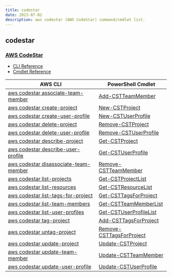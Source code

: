 ```yaml
---
title: codestar
date: 2023-07-02
description: aws codestar (AWS CodeStar) command/cmdlet list.
---
```


## codestar

### [AWS CodeStar](https://aws.amazon.com/codestar/)

* [CLI Reference](https://awscli.amazonaws.com/v2/documentation/api/latest/reference/codestar/index.html)
* [Cmdlet Reference](https://docs.aws.amazon.com/powershell/latest/reference/items/AWS_CodeStar_cmdlets.html)

|AWS CLI|PowerShell Cmdlet|
|----|----|
|[aws codestar associate-team-member](https://awscli.amazonaws.com/v2/documentation/api/latest/reference/codestar/associate-team-member.html)|[Add-CSTTeamMember](https://docs.aws.amazon.com/powershell/latest/reference/items/Add-CSTTeamMember.html)|
|[aws codestar create-project](https://awscli.amazonaws.com/v2/documentation/api/latest/reference/codestar/create-project.html)|[New-CSTProject](https://docs.aws.amazon.com/powershell/latest/reference/items/New-CSTProject.html)|
|[aws codestar create-user-profile](https://awscli.amazonaws.com/v2/documentation/api/latest/reference/codestar/create-user-profile.html)|[New-CSTUserProfile](https://docs.aws.amazon.com/powershell/latest/reference/items/New-CSTUserProfile.html)|
|[aws codestar delete-project](https://awscli.amazonaws.com/v2/documentation/api/latest/reference/codestar/delete-project.html)|[Remove-CSTProject](https://docs.aws.amazon.com/powershell/latest/reference/items/Remove-CSTProject.html)|
|[aws codestar delete-user-profile](https://awscli.amazonaws.com/v2/documentation/api/latest/reference/codestar/delete-user-profile.html)|[Remove-CSTUserProfile](https://docs.aws.amazon.com/powershell/latest/reference/items/Remove-CSTUserProfile.html)|
|[aws codestar describe-project](https://awscli.amazonaws.com/v2/documentation/api/latest/reference/codestar/describe-project.html)|[Get-CSTProject](https://docs.aws.amazon.com/powershell/latest/reference/items/Get-CSTProject.html)|
|[aws codestar describe-user-profile](https://awscli.amazonaws.com/v2/documentation/api/latest/reference/codestar/describe-user-profile.html)|[Get-CSTUserProfile](https://docs.aws.amazon.com/powershell/latest/reference/items/Get-CSTUserProfile.html)|
|[aws codestar disassociate-team-member](https://awscli.amazonaws.com/v2/documentation/api/latest/reference/codestar/disassociate-team-member.html)|[Remove-CSTTeamMember](https://docs.aws.amazon.com/powershell/latest/reference/items/Remove-CSTTeamMember.html)|
|[aws codestar list-projects](https://awscli.amazonaws.com/v2/documentation/api/latest/reference/codestar/list-projects.html)|[Get-CSTProjectList](https://docs.aws.amazon.com/powershell/latest/reference/items/Get-CSTProjectList.html)|
|[aws codestar list-resources](https://awscli.amazonaws.com/v2/documentation/api/latest/reference/codestar/list-resources.html)|[Get-CSTResourceList](https://docs.aws.amazon.com/powershell/latest/reference/items/Get-CSTResourceList.html)|
|[aws codestar list-tags-for-project](https://awscli.amazonaws.com/v2/documentation/api/latest/reference/codestar/list-tags-for-project.html)|[Get-CSTTagsForProject](https://docs.aws.amazon.com/powershell/latest/reference/items/Get-CSTTagsForProject.html)|
|[aws codestar list-team-members](https://awscli.amazonaws.com/v2/documentation/api/latest/reference/codestar/list-team-members.html)|[Get-CSTTeamMemberList](https://docs.aws.amazon.com/powershell/latest/reference/items/Get-CSTTeamMemberList.html)|
|[aws codestar list-user-profiles](https://awscli.amazonaws.com/v2/documentation/api/latest/reference/codestar/list-user-profiles.html)|[Get-CSTUserProfileList](https://docs.aws.amazon.com/powershell/latest/reference/items/Get-CSTUserProfileList.html)|
|[aws codestar tag-project](https://awscli.amazonaws.com/v2/documentation/api/latest/reference/codestar/tag-project.html)|[Add-CSTTagsForProject](https://docs.aws.amazon.com/powershell/latest/reference/items/Add-CSTTagsForProject.html)|
|[aws codestar untag-project](https://awscli.amazonaws.com/v2/documentation/api/latest/reference/codestar/untag-project.html)|[Remove-CSTTagsForProject](https://docs.aws.amazon.com/powershell/latest/reference/items/Remove-CSTTagsForProject.html)|
|[aws codestar update-project](https://awscli.amazonaws.com/v2/documentation/api/latest/reference/codestar/update-project.html)|[Update-CSTProject](https://docs.aws.amazon.com/powershell/latest/reference/items/Update-CSTProject.html)|
|[aws codestar update-team-member](https://awscli.amazonaws.com/v2/documentation/api/latest/reference/codestar/update-team-member.html)|[Update-CSTTeamMember](https://docs.aws.amazon.com/powershell/latest/reference/items/Update-CSTTeamMember.html)|
|[aws codestar update-user-profile](https://awscli.amazonaws.com/v2/documentation/api/latest/reference/codestar/update-user-profile.html)|[Update-CSTUserProfile](https://docs.aws.amazon.com/powershell/latest/reference/items/Update-CSTUserProfile.html)|

